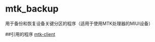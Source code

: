 # mtk_backup
用于备份和恢复设备关键分区的程序（适用于使用MTK处理器的MIUI设备）

##引用的程序
[mtk-client](https://github.com/bkerler/mtkclient)
